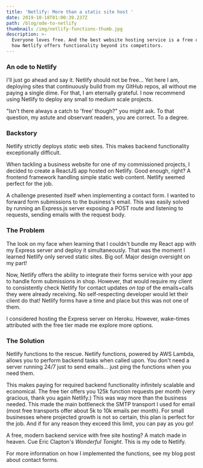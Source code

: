 ```yaml
---
title: 'Netlify: More than a static site host '
date: 2019-10-18T01:00:39.237Z
path: /blog/ode-to-netlify
thumbnail: /img/netlify-functions-thumb.jpg
description: >-
  Everyone loves free. And the best website hosting service is a free one. See
  how Netlify offers functionality beyond its competitors.
---
```

### An ode to Netlify

I'll just go ahead and say it. Netlify should not be free... Yet here I am, deploying sites that continuously build from my GitHub repos, all without me paying a single dime. For that, I am eternally grateful. I now recommend using Netlify to deploy any small to medium scale projects.

"Isn't there always a catch to 'free' though?" you might ask. To that question, my astute and observant readers, you are correct. To a degree.

### Backstory

Netlify strictly deploys _static_ web sites. This makes backend functionality exceptionally difficult.

When tackling a business website for one of my commissioned projects, I decided to create a ReactJS app hosted on Netlify. Good enough, right? A frontend framework handling simple static web content. Netlify seemed perfect for the job.

A challenge presented itself when implementing a contact form. I wanted to forward form submissions to the business's email. This was easily solved by running an Express.js server exposing a POST route and listening to requests, sending emails with the request body. 

### The Problem

The look on my face when learning that I couldn't bundle my React app with my Express server and deploy it simultaneously. That was the moment I learned Netlify only served static sites. Big oof. Major design oversight on my part!

Now, Netlify offers the ability to integrate their forms service with your app to handle form submissions in shop. However, that would require my client to consistently check Netlify for contact updates _on top_ of the emails+calls they were already receiving. No self-respecting developer would let their client do that! Netlify forms have a time and place but this was not one of them.

I considered hosting the Express server on Heroku. However, wake-times attributed with the free tier made me explore more options. 

### The Solution

Netlify functions to the rescue. Netlify functions, powered by AWS Lambda, allows you to perform backend tasks when called upon. You don't need a server running 24/7 just to send emails... just ping the functions when you need them. 

This makes paying for required backend functionality infinitely scalable and economical. The free tier offers you 125k function requests per month (very gracious, thank you again Netlify.) This was way more than the business needed. This made the main bottleneck the SMTP transport I used for email (most free transports offer about 5k to 10k emails per month). For small businesses where projected growth is not so certain, this plan is perfect for the job. And if for any reason they exceed this limit, you can pay as you go!

A free, modern backend service with free site hosting? A match made in heaven. Cue Eric Clapton's _Wonderful Tonight_. This is my ode to Netlify.

For more information on how I implemented the functions, see my blog post about contact forms.
